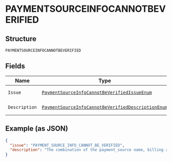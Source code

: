 
# PAYMENTSOURCEINFOCANNOTBEVERIFIED

## Structure

`PAYMENTSOURCEINFOCANNOTBEVERIFIED`

## Fields

| Name | Type | Tags | Description | Getter | Setter |
|  --- | --- | --- | --- | --- | --- |
| `Issue` | [`PaymentSourceInfoCannotBeVerifiedIssueEnum`](../../doc/models/payment-source-info-cannot-be-verified-issue-enum.md) | Optional | - | PaymentSourceInfoCannotBeVerifiedIssueEnum getIssue() | setIssue(PaymentSourceInfoCannotBeVerifiedIssueEnum issue) |
| `Description` | [`PaymentSourceInfoCannotBeVerifiedDescriptionEnum`](../../doc/models/payment-source-info-cannot-be-verified-description-enum.md) | Optional | - | PaymentSourceInfoCannotBeVerifiedDescriptionEnum getDescription() | setDescription(PaymentSourceInfoCannotBeVerifiedDescriptionEnum description) |

## Example (as JSON)

```json
{
  "issue": "PAYMENT_SOURCE_INFO_CANNOT_BE_VERIFIED",
  "description": "The combination of the payment_source name, billing address, shipping name and shipping address could not be verified. Please correct this information and try again by creating a new order."
}
```

